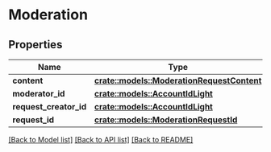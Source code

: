 # Moderation

## Properties

Name | Type | Description | Notes
------------ | ------------- | ------------- | -------------
**content** | [**crate::models::ModerationRequestContent**](ModerationRequestContent.md) |  | 
**moderator_id** | [**crate::models::AccountIdLight**](AccountIdLight.md) |  | 
**request_creator_id** | [**crate::models::AccountIdLight**](AccountIdLight.md) |  | 
**request_id** | [**crate::models::ModerationRequestId**](ModerationRequestId.md) |  | 

[[Back to Model list]](../README.md#documentation-for-models) [[Back to API list]](../README.md#documentation-for-api-endpoints) [[Back to README]](../README.md)


